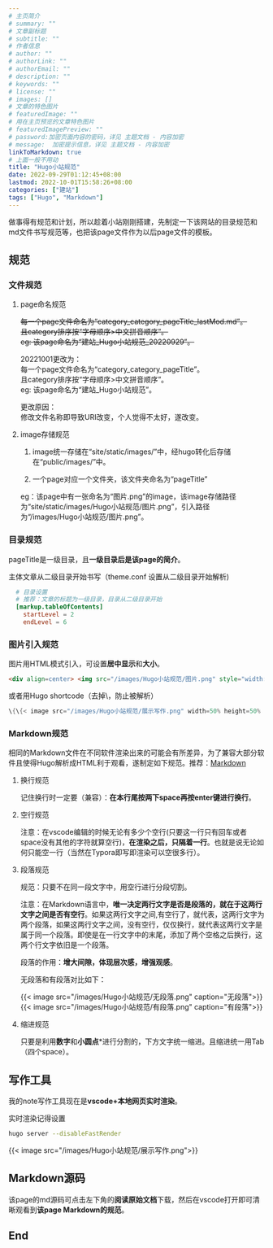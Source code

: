 ```yaml
---
# 主页简介
# summary: ""
# 文章副标题
# subtitle: ""
# 作者信息
# author: ""
# authorLink: ""
# authorEmail: ""
# description: ""
# keywords: ""
# license: ""
# images: []
# 文章的特色图片
# featuredImage: ""
# 用在主页预览的文章特色图片
# featuredImagePreview: ""
# password:加密页面内容的密码，详见 主题文档 - 内容加密
# message:  加密提示信息，详见 主题文档 - 内容加密
linkToMarkdown: true
# 上面一般不用动
title: "Hugo小站规范"
date: 2022-09-29T01:12:45+08:00
lastmod: 2022-10-01T15:58:26+08:00
categories: ["建站"]
tags: ["Hugo", "Markdown"]
---
```


做事得有规范和计划，所以趁着小站刚刚搭建，先制定一下该网站的目录规范和md文件书写规范等，也把该page文件作为以后page文件的模板。

## 规范

### 文件规范  

1. page命名规范  

    ~~每一个page文件命名为“category_category_pageTitle_lastMod.md”。  
    且category排序按“字母顺序>中文拼音顺序”。  
    eg: 该page命名为“建站_Hugo小站规范_20220929”。~~   

    20221001更改为：  
    每一个page文件命名为“category_category_pageTitle”。  
    且category排序按“字母顺序>中文拼音顺序”。  
    eg: 该page命名为“建站_Hugo小站规范”。  

    更改原因：  
    修改文件名称即导致URI改变，个人觉得不太好，遂改变。  

2. image存储规范  

    1. image统一存储在“site/static/images/”中，经hugo转化后存储在“public/images/”中。 

    2. 一个page对应一个文件夹，该文件夹命名为“pageTitle”  
    
    eg：该page中有一张命名为“图片.png”的image，该image存储路径为“site/static/images/Hugo小站规范/图片.png”，引入路径为“/images/Hugo小站规范/图片.png”。

### 目录规范  

pageTitle是一级目录，且**一级目录后是该page的简介**。  

主体文章从二级目录开始书写（theme.conf 设置从二级目录开始解析)  

```toml
  # 目录设置
  # 推荐：文章的标题为一级目录，目录从二级目录开始
  [markup.tableOfContents]
    startLevel = 2
    endLevel = 6
```

### 图片引入规范

图片用HTML模式引入，可设置**居中显示**和**大小**。

```HTML
<div align=center> <img src="/images/Hugo小站规范/图片.png" style="width:50%; height:50%"/> </div>
```

或者用Hugo shortcode（去掉\，防止被解析）
```Go HTML Template
\{\{< image src="/images/Hugo小站规范/展示写作.png" width=50% height=50% caption="我是下面的文字" >\}\}
```

### Markdown规范

相同的Markdown文件在不同软件渲染出来的可能会有所差异，为了兼容大部分软件且使得Hugo解析成HTML利于观看，遂制定如下规范。推荐：[Markdown](https://markdown.com.cn/basic-syntax/)  


1. 换行规范  

    记住换行时一定要（兼容）：**在本行尾按两下space再按enter键进行换行**。  

2. 空行规范  

    注意：在vscode编辑的时候无论有多少个空行(只要这一行只有回车或者space没有其他的字符就算空行)，**在渲染之后，只隔着一行**。也就是说无论如何只能空一行（当然在Typora即写即渲染可以空很多行）。  

3. 段落规范  
   
    规范：只要不在同一段文字中，用空行进行分段切割。

    注意：在Markdown语言中，**唯一决定两行文字是否是段落的，就在于这两行文字之间是否有空行**。如果这两行文字之间,有空行了，就代表，这两行文字为两个段落，如果这两行文字之间，没有空行，仅仅换行，就代表这两行文字是属于同一个段落。即使是在一行文字中的末尾，添加了两个空格之后换行，这两个行文字依旧是一个段落。  

    段落的作用：**增大间隙，体现层次感，增强观感**。

    无段落和有段落对比如下：

    {{< image src="/images/Hugo小站规范/无段落.png" caption="无段落">}}
    {{< image src="/images/Hugo小站规范/有段落.png"
    caption="有段落">}}

4. 缩进规范  

    只要是利用**数字**和**小圆点***进行分割的，下方文字统一缩进。且缩进统一用Tab（四个space）。  

## 写作工具  

我的note写作工具现在是**vscode+本地网页实时渲染**。  

实时渲染记得设置

```bash
hugo server --disableFastRender
```

{{< image src="/images/Hugo小站规范/展示写作.png">}}


## Markdown源码  

该page的md源码可点击左下角的**阅读原始文档**下载，然后在vscode打开即可清晰观看到**该page Markdown的规范**。

## End